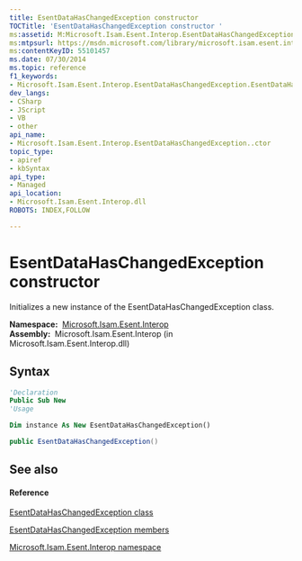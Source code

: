```yaml
---
title: EsentDataHasChangedException constructor 
TOCTitle: 'EsentDataHasChangedException constructor '
ms:assetid: M:Microsoft.Isam.Esent.Interop.EsentDataHasChangedException.#ctor
ms:mtpsurl: https://msdn.microsoft.com/library/microsoft.isam.esent.interop.esentdatahaschangedexception.esentdatahaschangedexception(v=EXCHG.10)
ms:contentKeyID: 55101457
ms.date: 07/30/2014
ms.topic: reference
f1_keywords:
- Microsoft.Isam.Esent.Interop.EsentDataHasChangedException.EsentDataHasChangedException
dev_langs:
- CSharp
- JScript
- VB
- other
api_name: 
- Microsoft.Isam.Esent.Interop.EsentDataHasChangedException..ctor
topic_type: 
- apiref
- kbSyntax
api_type: 
- Managed
api_location: 
- Microsoft.Isam.Esent.Interop.dll
ROBOTS: INDEX,FOLLOW

---
```


# EsentDataHasChangedException constructor

Initializes a new instance of the EsentDataHasChangedException class.

**Namespace:**  [Microsoft.Isam.Esent.Interop](hh596136\(v=exchg.10\).md)  
**Assembly:**  Microsoft.Isam.Esent.Interop (in Microsoft.Isam.Esent.Interop.dll)

## Syntax

``` vb
'Declaration
Public Sub New
'Usage

Dim instance As New EsentDataHasChangedException()
```

``` csharp
public EsentDataHasChangedException()
```

## See also

#### Reference

[EsentDataHasChangedException class](dn334397\(v=exchg.10\).md)

[EsentDataHasChangedException members](dn274234\(v=exchg.10\).md)

[Microsoft.Isam.Esent.Interop namespace](hh596136\(v=exchg.10\).md)

